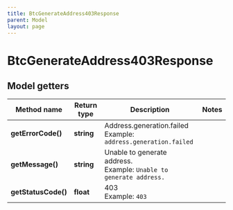 ```yaml
---
title: BtcGenerateAddress403Response
parent: Model
layout: page
---
```


# BtcGenerateAddress403Response

## Model getters

Method name | Return type | Description | Notes
------------ | ------------- | ------------- | -------------
**getErrorCode()** | **string** | Address.generation.failed <br>Example: `address.generation.failed` |
**getMessage()** | **string** | Unable to generate address. <br>Example: `Unable to generate address.` |
**getStatusCode()** | **float** | 403 <br>Example: `403` |

